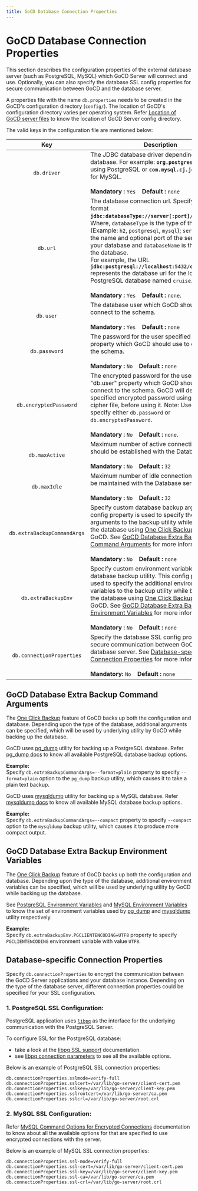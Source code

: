 ```yaml
---
title: GoCD Database Connection Properties
---
```


# GoCD Database Connection Properties

This section describes the configuration properties of the external database server (such as PostgreSQL, MySQL) which GoCD Server will connect and use.
Optionally, you can also specify the database SSL config properties for secure communication between GoCD and the database server.

A properties file with the name `db.properties` needs to be created in the GoCD's configuration directory (`config/`). The location of GoCD's configuration directory varies per operating system. Refer [Location of GoCD server files](https://docs.gocd.org/current/installation/installing_go_server.html#location-of-files-after-installation-of-go-server) to know the location of GoCD Server config directory.

The valid keys in the configuration file are mentioned below:

| Key                          | Description |
|:----------------------------:|---------------------------------------------------------------------------------------------------------------------------------------------------------------------------------------------------------------------------------------------------------------------------------------------------------------------------------------------------------------------------------------------------------------------------------------------------------------------------------------------|
| `db.driver`                  | The JDBC database driver depending on the database. For example: <b>`org.postgresql.Driver`</b> if using PostgreSQL or <b>`com.mysql.cj.jdbc.Driver`</b> for MySQL.<br/><br/><b>Mandatory :</b> `Yes` &nbsp; &nbsp;<b>Default : </b> `none` |
| `db.url`                     | The database connection url. Specify the url in format <b>`jdbc:databaseType://server[:port]/databaseName`</b>. <br/>Where, `databaseType` is the type of the database (Example: `h2`, `postgresql`, `mysql`); `server[:port]` is the name and optional port of the server hosting your database and `databaseName` is the name of the database. <br/>For example, the URL <b>`jdbc:postgresql://localhost:5432/cruise`</b> represents the database url for the locally running PostgreSQL database named `cruise`. <br/><br/><b>Mandatory :</b> `Yes` &nbsp; &nbsp;<b>Default : </b> `none`. |
| `db.user`                    | The database user which GoCD should use to connect to the schema.<br/><br/><b>Mandatory :</b> `Yes` &nbsp; &nbsp;<b>Default : </b> `none`                                                                                                                                                                                                                                                                                                                                                                                                                           |
| `db.password`                | The password for the user specified by "db.user" property which GoCD should use to connect to the schema.<br/><br/><b>Mandatory :</b> `No` &nbsp; &nbsp;<b>Default : </b> `none`                                                                                                                                                                                                                                                                                                                                                                                    |
| `db.encryptedPassword`       | The encrypted password for the user specified by "db.user" property which GoCD should use to connect to the schema. GoCD will decrypt the specified encrypted password using the GoCD cipher file, before using it. Note: Users should specify either `db.password` or `db.encryptedPassword`.<br/><br/><b>Mandatory :</b> `No` &nbsp; &nbsp;<b>Default : </b> `none`.                                                                                                                                                                                                |
| `db.maxActive`               | Maximum number of active connections that should be established with the Database server.<br/><br/><b>Mandatory :</b> `No` &nbsp; &nbsp;<b>Default : </b>`32`                                                                                                                                                                                                                                                                                                                                                                                                   |
| `db.maxIdle`                 | Maximum number of idle connections that should be maintained with the Database server.<br/><br/><b>Mandatory :</b> `No` &nbsp; &nbsp;<b>Default : </b>`32`                                                                                                                                                                                                                                                                                                                                                                                                      |
| `db.extraBackupCommandArgs`  | Specify custom database backup arguments. This config property is used to specify the additional arguments to the backup utility while backing up the database using [One Click Backup](https://docs.gocd.org/current/advanced_usage/one_click_backup.html) feature of GoCD. See [GoCD Database Extra Backup Command Arguments](#gocd-database-extra-backup-command-arguments) for more information.<br/><br/><b>Mandatory :</b> `No` &nbsp; &nbsp;<b>Default : </b> `none`  |
| `db.extraBackupEnv`          | Specify custom environment variables to the database backup utility. This config property is used to specify the additional environment variables to the backup utility while backing up the database using [One Click Backup](https://docs.gocd.org/current/advanced_usage/one_click_backup.html) feature of GoCD. See [GoCD Database Extra Backup Environment Variables](#gocd-database-extra-backup-environment-variables) for more information.<br/><br/><b>Mandatory :</b> `No` &nbsp; &nbsp;<b>Default : </b> `none`  |
| `db.connectionProperties`    | Specify the database SSL config properties for secure communication between GoCD and the database server. See [Database-specific Connection Properties](#database-specific-connection-properties) for more information.<br/><br/><b>Mandatory:</b> `No` &nbsp; &nbsp;<b>Default : </b> `none` |


## GoCD Database Extra Backup Command Arguments

The [One Click Backup](https://docs.gocd.org/current/advanced_usage/one_click_backup.html) feature of GoCD backs up both the configuration and database. Depending upon the type of the database, additional arguments can be specified, which will be used by underlying utility by GoCD while backing up the database.

GoCD uses [pg_dump](https://www.postgresql.org/docs/current/app-pgdump.html) utility for backing up a PostgreSQL database. Refer [pg_dump docs](https://www.postgresql.org/docs/current/app-pgdump.html) to know all available PostgreSQL database backup options.

**Example:** <br/>
Specify `db.extraBackupCommandArgs=--format=plain` property to specify `--format=plain` option to the `pg_dump` backup utility, which causes it to take a plain text backup.

GoCD uses [mysqldump](https://dev.mysql.com/doc/refman/8.0/en/mysqldump.html) utility for backing up a MySQL database. Refer [mysqldump docs](https://dev.mysql.com/doc/refman/8.0/en/mysqldump.html) to know all available MySQL database backup options.

**Example:** <br/>
Specify `db.extraBackupCommandArgs=--compact` property to specify `--compact` option to the `mysqldump` backup utility, which causes it to produce more compact output.


## GoCD Database Extra Backup Environment Variables

The [One Click Backup](https://docs.gocd.org/current/advanced_usage/one_click_backup.html) feature of GoCD backs up both the configuration and database. Depending upon the type of the database, additional environment variables can be specified, which will be used by underlying utility by GoCD while backing up the database.

See [PostgreSQL Environment Variables](https://www.postgresql.org/docs/current/libpq-envars.html) and [MySQL Environment Variables](https://dev.mysql.com/doc/refman/8.0/en/environment-variables.html) to know the set of environment variables used by [pg_dump](https://www.postgresql.org/docs/current/app-pgdump.html) and [mysqldump](https://dev.mysql.com/doc/refman/8.0/en/mysqldump.html) utility respectively.

**Example:** <br/>
Specify `db.extraBackupEnv.PGCLIENTENCODING=UTF8` property to specify `PGCLIENTENCODING` environment variable with value `UTF8`.


## Database-specific Connection Properties

Specify `db.connectionProperties` to encrypt the communication between the GoCD Server applications and your database instance.
Depending on the type of the database server, different connection properties could be specified for your SSL configuration.

### 1. PostgreSQL SSL Configuration:

PostgreSQL application uses [`libpq`](https://www.postgresql.org/docs/9.5/libpq.html) as the interface for the underlying communication with the PostgreSQL Server.

To configure SSL for the PostgreSQL database: <br/> 
  - take a look at the [libpq SSL support](https://www.postgresql.org/docs/current/libpq-ssl.html#LIBPQ-SSL-PROTECTION) documentation.  <br/>
  - see [libpq connection parameters](https://www.postgresql.org/docs/current/libpq-connect.html) to see all the available options.

Below is an example of PostgreSQL SSL connection properties:

```properties
db.connectionProperties.sslmode=verify-full
db.connectionProperties.sslcert=/var/lib/go-server/client-cert.pem
db.connectionProperties.sslkey=/var/lib/go-server/client-key.pem
db.connectionProperties.sslrootcert=/var/lib/go-server/ca.pem
db.connectionProperties.sslcrl=/var/lib/go-server/root.crl
```

### 2. MySQL SSL Configuration:

Refer [MySQL Command Options for Encrypted Connections](https://dev.mysql.com/doc/refman/8.0/en/connection-options.html#encrypted-connection-options) documentation to know about all the available options for that are specified to use encrypted connections with the server.  

Below is an example of MySQL SSL connection properties:

```properties
db.connectionProperties.ssl-mode=verify-full
db.connectionProperties.ssl-cert=/var/lib/go-server/client-cert.pem
db.connectionProperties.ssl-key=/var/lib/go-server/client-key.pem
db.connectionProperties.ssl-ca=/var/lib/go-server/ca.pem
db.connectionProperties.ssl-crl=/var/lib/go-server/root.crl
```


<style>
  th:first-child { 
    width: 225px; 
  }
</style>
